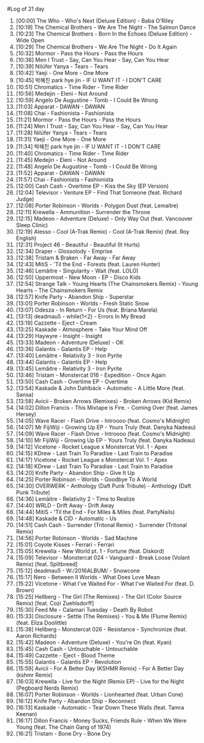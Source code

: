 #Log of 21 day

1. [00:00] The Who - Who's Next (Deluxe Edition) - Baba O'Riley
1. [10:19] The Chemical Brothers - We Are The Night - The Salmon Dance
1. [10:23] The Chemical Brothers - Born In the Echoes (Deluxe Edition) - Wide Open
1. [10:29] The Chemical Brothers - We Are The Night - Do It Again
1. [10:32] Mormor - Pass the Hours - Pass the Hours
1. [10:36] Men I Trust - Say, Can You Hear - Say, Can You Hear
1. [10:39] Nilüfer Yanya - Tears - Tears
1. [10:42] Yaeji - One More - One More
1. [10:45] 박혜진 park hye jin - IF U WANT IT - I DON'T CARE
1. [10:51] Chromatics - Time Rider - Time Rider
1. [10:56] Medejin - Eleni - Not Around
1. [10:59] Angelo De Augustine - Tomb - I Could Be Wrong
1. [11:03] Apparat - DAWAN - DAWAN
1. [11:08] Chai - Fashionista - Fashionista
1. [11:21] Mormor - Pass the Hours - Pass the Hours
1. [11:24] Men I Trust - Say, Can You Hear - Say, Can You Hear
1. [11:28] Nilüfer Yanya - Tears - Tears
1. [11:31] Yaeji - One More - One More
1. [11:34] 박혜진 park hye jin - IF U WANT IT - I DON'T CARE
1. [11:40] Chromatics - Time Rider - Time Rider
1. [11:45] Medejin - Eleni - Not Around
1. [11:48] Angelo De Augustine - Tomb - I Could Be Wrong
1. [11:52] Apparat - DAWAN - DAWAN
1. [11:57] Chai - Fashionista - Fashionista
1. [12:00] Cash Cash - Overtime EP - Kiss the Sky (EP Version)
1. [12:04] Televisor - Venture EP - Find That Someone (feat. Richard Judge)
1. [12:08] Porter Robinson - Worlds - Polygon Dust (feat. Lemaitre)
1. [12:11] Krewella - Ammunition - Surrender the Throne
1. [12:15] Madeon - Adventure (Deluxe) - Only Way Out (feat. Vancouver Sleep Clinic)
1. [12:19] Alesso - Cool (A-Trak Remix) - Cool (A-Trak Remix) (feat. Roy English)
1. [12:31] Project 46 - Beautiful - Beautiful (It Hurts)
1. [12:34] Draper - Glossolody - Emprise
1. [12:38] Tristam & Braken - Far Away - Far Away
1. [12:43] MitiS - 'Til the End - Forests (feat. Lauren Hunter)
1. [12:46] Lemâitre - Singularity - Wait (feat. LOLO)
1. [12:50] Uppermost - New Moon - EP - Disco Kids
1. [12:54] Strange Talk - Young Hearts (The Chainsmokers Remix) - Young Hearts - The Chainsmokers Remix
1. [12:57] Knife Party - Abandon Ship - Superstar
1. [13:01] Porter Robinson - Worlds - Fresh Static Snow
1. [13:07] Odesza - In Return - For Us (feat. Briana Marela)
1. [13:13] deadmau5 - while(1<2) - Errors In My Bread
1. [13:19] Cazzette - Eject - Cream
1. [13:25] Kaskade - Atmosphere - Take Your Mind Off
1. [13:29] Haywyre - Insight - Insight
1. [13:33] Madeon - Adventure (Deluxe) - OK
1. [13:36] Galantis - Galantis EP - Help
1. [13:40] Lemâitre - Relativity 3 - Iron Pyrite
1. [13:44] Galantis - Galantis EP - Help
1. [13:45] Lemâitre - Relativity 3 - Iron Pyrite
1. [13:46] Tristam - Monstercat 016 - Expedition - Once Again
1. [13:50] Cash Cash - Overtime EP - Overtime
1. [13:54] Kaskade & John Dahlbäck - Automatic - A Little More (feat. Sansa)
1. [13:58] Avicii - Broken Arrows (Remixes) - Broken Arrows (Kid Remix)
1. [14:02] Dillon Francis - This Mixtape is Fire. - Coming Over (feat. James Hersey)
1. [14:05] Wave Racer - Flash Drive - Introooo (feat. Cosmo's Midnight)
1. [14:07] Mr FijiWiji - Growing Up EP - Yours Truly (feat. Danyka Nadeau)
1. [14:09] Wave Racer - Flash Drive - Introooo (feat. Cosmo's Midnight)
1. [14:10] Mr FijiWiji - Growing Up EP - Yours Truly (feat. Danyka Nadeau)
1. [14:12] Vicetone - Rocket League x Monstercat Vol. 1 - Apex
1. [14:15] KDrew - Last Train To Paradise - Last Train to Paradise
1. [14:17] Vicetone - Rocket League x Monstercat Vol. 1 - Apex
1. [14:18] KDrew - Last Train To Paradise - Last Train to Paradise
1. [14:20] Knife Party - Abandon Ship - Give It Up
1. [14:25] Porter Robinson - Worlds - Goodbye To A World
1. [14:30] OVERWERK - Anthology (Daft Punk Tribute) - Anthology (Daft Punk Tribute)
1. [14:36] Lemâitre - Relativity 2 - Time to Realize
1. [14:40] WRLD - Drift Away - Drift Away
1. [14:44] MitiS - 'Til the End - For Miles & Miles (feat. PartyNails)
1. [14:48] Kaskade & CID - Automatic - Us
1. [14:51] Cash Cash - Surrender (Tritonal Remix) - Surrender (Tritonal Remix)
1. [14:56] Porter Robinson - Worlds - Sad Machine
1. [15:01] Coyote Kisses - Ferrari - Ferrari
1. [15:05] Krewella - New World pt. 1 - Fortune (feat. Diskord)
1. [15:09] Televisor - Monstercat 024 - Vanguard - Break Loose (Volant Remix) [feat. Splitbreed]
1. [15:12] deadmau5 - W:/2016ALBUM/ - Snowcone
1. [15:17] Nero - Between II Worlds - What Does Love Mean
1. [15:22] Vicetone - What I've Waited For - What I've Waited For (feat. D. Brown)
1. [15:25] Hellberg - The Girl (The Remixes) - The Girl (Color Source Remix) [feat. Cozi Zuehlsdorff]
1. [15:30] Feed Me - Calamari Tuesday - Death By Robot
1. [15:33] Disclosure - Settle (The Remixes) - You & Me (Flume Remix) (feat. Eliza Doolittle)
1. [15:38] Hellberg - Monstercat 026 - Resistance - Synchronize (feat. Aaron Richards)
1. [15:42] Madeon - Adventure (Deluxe) - You're On (feat. Kyan)
1. [15:45] Cash Cash - Untouchable - Untouchable
1. [15:49] Cazzette - Eject - Blood Theme
1. [15:55] Galantis - Galantis EP - Revolution
1. [15:59] Avicii - For A Better Day (KSHMR Remix) - For A Better Day (kshmr Remix)
1. [16:03] Krewella - Live for the Night (Remix EP) - Live for the Night (Pegboard Nerds Remix)
1. [16:07] Porter Robinson - Worlds - Lionhearted (feat. Urban Cone)
1. [16:12] Knife Party - Abandon Ship - Reconnect
1. [16:13] Kaskade - Automatic - Tear Down These Walls (feat. Tamra Keenan)
1. [16:17] Dillon Francis - Money Sucks, Friends Rule - When We Were Young (feat. The Chain Gang of 1974)
1. [16:21] Tristam - Bone Dry - Bone Dry
